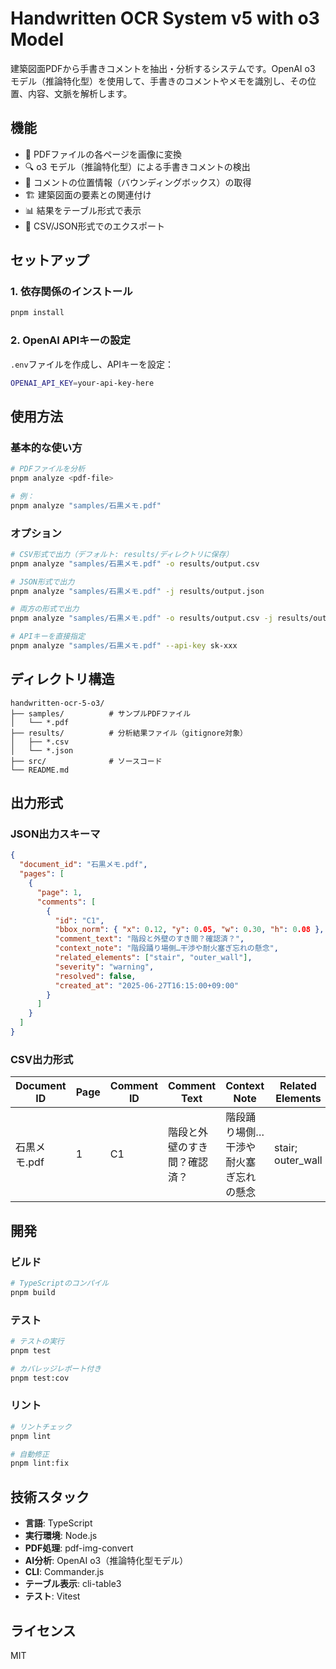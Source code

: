 # Handwritten OCR System v5 with o3 Model

建築図面PDFから手書きコメントを抽出・分析するシステムです。OpenAI o3 モデル（推論特化型）を使用して、手書きのコメントやメモを識別し、その位置、内容、文脈を解析します。

## 機能

- 📄 PDFファイルの各ページを画像に変換
- 🔍 o3 モデル（推論特化型）による手書きコメントの検出
- 📍 コメントの位置情報（バウンディングボックス）の取得
- 🏗️ 建築図面の要素との関連付け
- 📊 結果をテーブル形式で表示
- 💾 CSV/JSON形式でのエクスポート

## セットアップ

### 1. 依存関係のインストール

```bash
pnpm install
```

### 2. OpenAI APIキーの設定

`.env`ファイルを作成し、APIキーを設定：

```bash
OPENAI_API_KEY=your-api-key-here
```

## 使用方法

### 基本的な使い方

```bash
# PDFファイルを分析
pnpm analyze <pdf-file>

# 例：
pnpm analyze "samples/石黒メモ.pdf"
```

### オプション

```bash
# CSV形式で出力（デフォルト: results/ディレクトリに保存）
pnpm analyze "samples/石黒メモ.pdf" -o results/output.csv

# JSON形式で出力
pnpm analyze "samples/石黒メモ.pdf" -j results/output.json

# 両方の形式で出力
pnpm analyze "samples/石黒メモ.pdf" -o results/output.csv -j results/output.json

# APIキーを直接指定
pnpm analyze "samples/石黒メモ.pdf" --api-key sk-xxx
```

## ディレクトリ構造

```
handwritten-ocr-5-o3/
├── samples/          # サンプルPDFファイル
│   └── *.pdf
├── results/          # 分析結果ファイル（gitignore対象）
│   ├── *.csv
│   └── *.json
├── src/              # ソースコード
└── README.md
```

## 出力形式

### JSON出力スキーマ

```json
{
  "document_id": "石黒メモ.pdf",
  "pages": [
    {
      "page": 1,
      "comments": [
        {
          "id": "C1",
          "bbox_norm": { "x": 0.12, "y": 0.05, "w": 0.30, "h": 0.08 },
          "comment_text": "階段と外壁のすき間？確認済？",
          "context_note": "階段踊り場側…干渉や耐火塞ぎ忘れの懸念",
          "related_elements": ["stair", "outer_wall"],
          "severity": "warning",
          "resolved": false,
          "created_at": "2025-06-27T16:15:00+09:00"
        }
      ]
    }
  ]
}
```

### CSV出力形式

| Document ID | Page | Comment ID | Comment Text | Context Note | Related Elements | Severity | Resolved | X Position | Y Position | Width | Height | Created At |
|------------|------|------------|--------------|--------------|------------------|----------|----------|------------|------------|-------|--------|------------|
| 石黒メモ.pdf | 1 | C1 | 階段と外壁のすき間？確認済？ | 階段踊り場側…干渉や耐火塞ぎ忘れの懸念 | stair; outer_wall | warning | false | 0.120 | 0.050 | 0.300 | 0.080 | 2025-06-27T16:15:00+09:00 |

## 開発

### ビルド

```bash
# TypeScriptのコンパイル
pnpm build
```

### テスト

```bash
# テストの実行
pnpm test

# カバレッジレポート付き
pnpm test:cov
```

### リント

```bash
# リントチェック
pnpm lint

# 自動修正
pnpm lint:fix
```

## 技術スタック

- **言語**: TypeScript
- **実行環境**: Node.js
- **PDF処理**: pdf-img-convert
- **AI分析**: OpenAI o3（推論特化型モデル）
- **CLI**: Commander.js
- **テーブル表示**: cli-table3
- **テスト**: Vitest

## ライセンス

MIT
